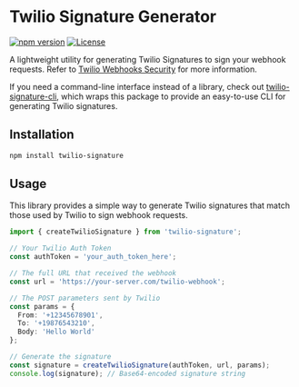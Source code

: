# Twilio Signature Generator

[![npm version](https://img.shields.io/npm/v/twilio-signature.svg)](https://www.npmjs.com/package/twilio-signature)
[![License](https://img.shields.io/npm/l/twilio-signature.svg)](https://github.com/yourusername/twilio-signature/blob/main/LICENSE)

A lightweight utility for generating Twilio Signatures to sign your webhook requests. Refer to [Twilio Webhooks Security](https://www.twilio.com/docs/usage/webhooks/webhooks-security) for more information.

If you need a command-line interface instead of a library, check out [twilio-signature-cli](https://www.npmjs.com/package/twilio-signature-cli), which wraps this package to provide an easy-to-use CLI for generating Twilio signatures.

## Installation

```bash
npm install twilio-signature
```

## Usage

This library provides a simple way to generate Twilio signatures that match those used by Twilio to sign webhook requests.

```typescript
import { createTwilioSignature } from 'twilio-signature';

// Your Twilio Auth Token
const authToken = 'your_auth_token_here';

// The full URL that received the webhook
const url = 'https://your-server.com/twilio-webhook';

// The POST parameters sent by Twilio
const params = {
  From: '+12345678901',
  To: '+19876543210',
  Body: 'Hello World'
};

// Generate the signature
const signature = createTwilioSignature(authToken, url, params);
console.log(signature); // Base64-encoded signature string
```

